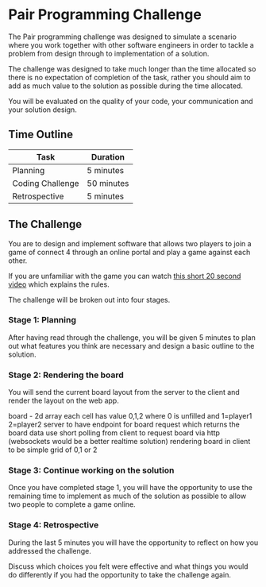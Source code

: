 # Pair Programming Challenge

The Pair programming challenge was designed to simulate a scenario where you work together with other software engineers in order to tackle a problem from design through to implementation of a solution.

The challenge was designed to take much longer than the time allocated so there is no expectation of completion of the task, rather you should aim to add as much value to the solution as possible during the time allocated.

You will be evaluated on the quality of your code, your communication and your solution design.

## Time Outline

| Task             | Duration   |
| ---------------- | ---------- |
| Planning         | 5 minutes  |
| Coding Challenge | 50 minutes |
| Retrospective    | 5 minutes  |

## The Challenge

You are to design and implement software that allows two players to join a game of connect 4 through an online portal and play a game against each other.

If you are unfamiliar with the game you can watch [this short 20 second video](https://www.youtube.com/watch?v=ylZBRUJi3UQ) which explains the rules.

The challenge will be broken out into four stages.

### Stage 1: Planning

After having read through the challenge, you will be given 5 minutes to plan out what features you think are necessary and design a basic outline to the solution.

### Stage 2: Rendering the board

You will send the current board layout from the server to the client and render the layout on the web app.

board - 2d array each cell has value 0,1,2 where 0 is unfilled and 1=player1 2=player2
server to have endpoint for board request which returns the board data
use short polling from client to request board via http (websockets would be a better realtime solution)
rendering board in client to be simple grid of 0,1 or 2



### Stage 3: Continue working on the solution

Once you have completed stage 1, you will have the opportunity to use the remaining time to implement as much of the solution as possible to allow two people to complete a game online.

### Stage 4: Retrospective

During the last 5 minutes you will have the opportunity to reflect on how you addressed the challenge.

Discuss which choices you felt were effective and what things you would do differently if you had the opportunity to take the challenge again.
